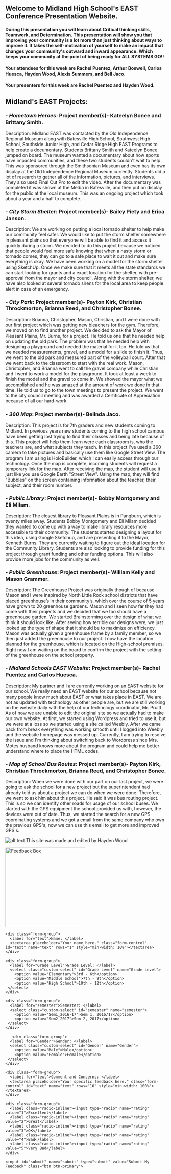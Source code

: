 
## Welcome to Midland High School's EAST Conference Presentation Website.

#### During this presentation you will learn about Critical thinking skills, Teamwork, and Determination. This presentation will show you that improving your community is a lot more than just thinking about ways to improve it. It takes the self-motivation of yourself to make an impact that changes your community's outward and inward appearance. Which keeps your community at the point of being ready for ALL SYSTEMS GO!!
#### Your attendees for this week are Rachel Puentez, Arthur Boswell, Carlos Huesca, Hayden Wood, Alexis Summers, and Bell Jaco.
#### Your presenters for this week are Rachel Puentez and Hayden Wood.

## Midland's EAST Projects:


### - *Hometown Heroes*: Project member(s)- Kateelyn Bonee and Brittany Smith.
Description: Midland EAST was contacted by the Old Independence Regional Museum along with Batesville High School, Southwest High School, Southside Junior High, and Cedar Ridge High EAST Programs to help create a documentary. Students Brittany Smith and Kateelyn Bonee jumped on board. The museum wanted a documentary about how sports have impacted communities, and these two students couldn't wait to help. This was sponsored through the Smithsonian Museum and even has its own display at the Old Independence Regional Museum currently. Students did a lot of research to gather all of the information, pictures, and interviews. They also used Final Cut Pro to edit the video. After the documentary was completed it was shown at the Melba in Batesville, and then put on display for the public at the local museum. This was an ongoing project which took about a year and a half to complete.

### - *City Storm Shelter*: Project member(s)- Bailey Piety and Erica Janson.
Description: We are working on putting a local tornado shelter to help make our community feel safer. We would like to put the storm shelter somewhere in pleasant plains so that everyone will be able to find it and access it quickly during a storm. We decided to do this project because we noticed that people would feel more safe knowing that when a nasty storm or tornado comes, they can go to a safe place to wait it out and make sure everything is okay. We have been working on a model for the storm shelter using SketchUp. Once we make sure that it meets all the state standards we can start looking for grants and a exact location for the shelter, with pre-approval from the mayor and city council. Along with the storm shelter, we have also looked at several tornado sirens for the local area to keep people alert in case of an emergency.

### - *City Park*: Project member(s)- Payton Kirk, Christian Throckmorton, Brianna Reed, and Christopher Bonee.
Description: Brianna, Christopher, Mason, Christian, and I were done with our first project which was getting new bleachers for the gym. Therefore, we moved on to find another project. We decided to ask the Mayor of Pleasant Plains, Mr. Burns, for a project. He told us one that he needed help on updating the old park. The problem was that he needed help with designing a playground and needed the material for it too. He told us that we needed measurements, gravel, and a model for a slide to finish it. Thus, we went to the old park and measured part of the volleyball court. After that we went back to the classroom to start with the real work. Mason, Christopher, and Brianna went to call the gravel company while Christian and I went to work a model for the playground. It took at least a week to finish the model and the gravel to come in. We showed the mayor what we accomplished and he was amazed at the amount of work we done in that time. He told us to go to the town meetings to present the project. We went to the city council meeting and was awarded a Certificate of Appreciation because of all our hard-work.

### - *360 Map*: Project member(s)- Belinda Jaco.
Description: This project is for 7th graders and new students coming to Midland. In previous years new students coming to the high school campus have been getting lost trying to find their classes and being late because of this. This project will help them learn were each classroom is, who the teachers are, and what subjects they teach. In this project I've used a 360 camera to take pictures and basically use them like Google Street View. The program I am using is HoloBuilder, which I can easily access through our technology. Once the map is complete, incoming students will request a temporary link for the map. After receiving the map, the student will use it just like you use Google Earth "Street View". Using the map, they will find "Bubbles" on the screen containing information about the teacher, their subject, and their room number.

### - *Public Library*: Project member(s)- Bobby Montgomery and Eli Milam.
Description: The closest library to Pleasant Plains is in Pangburn, which is twenty miles away. Students Bobby Montgomery and Eli Milam decided they wanted to come up with a way to make library resources more accessible to their community. The students started designing a layout for this idea, using Google Sketchup, and are presenting it to the Mayor, Kenneth Burns. They are currently waiting to figure out the ideal location for the Community Library. Students are also looking to provide funding for this project through grant funding and other funding options. This will also provide more jobs for the community as well.

### - *Public Greenhouse*: Project member(s)- William Kelly and Mason Grammer.
Description: The Greenhouse Project was originally though of because Mason and I were inspired by North Little Rock school districts that have placed greenhouse’s in their community’s, which over the course of 5 years have grown to 20 greenhouse gardens. Mason and I seen how far they had come with their projects and we decided that we too should have a greenhouse garden. We started Brainstorming over the design of what we think it should look like. After seeing how terrible our designs were, we just looked up the type of shape that it should be to maximize on efficiency.  Mason was actually given a greenhouse frame by a family member, so we then just added the greenhouse to our project. I now have the location planned for the greenhouse, which is located on the High-school premises. Right now I am waiting on the board to confirm the project with the setting of the greenhouse on the school property.

### - *Midland Schools EAST Website*: Project member(s)- Rachel Puentez and Carlos Huesca.
Description: My partner and I are currently working on an EAST website for our school. We really need an EAST website for our school because not many people know much about EAST or what takes place in EAST. We are not as updated with technology as other people are, but we are still working on the website daily with the help of our technology coordinator, Mr. Pruitt. As of now we are unable to edit the original site so we actually had to make our own website. At first, we started using Wordpress and tried to use it, but we were at a loss so we started using a site called Weebly. After we came back from break everything was working smooth until I logged into Weebly and the website homepage was messed up. Currently, I am trying to resolve the issue and I'm thinking about switching back to Wordpress since Mrs. Motes husband knows more about the program and could help me better understand where to place the HTML codes.

### - *Map of School Bus Routes*: Project member(s)- Payton Kirk, Christian Throckmorton, Brianna Reed, and Christopher Bonee.
Description: When we were done with our part on our last project, we were going to ask the school for a new project but the superintendent had already told us about a project we can do when we were done. Therefore, we went to ask him about this project. He said it was bus routing project. This is so we can identify other roads for usage of our school buses. We started with the GPS equipment the school provided us with, however, the devices were out of date. Thus, we started the search for a new GPS coordinating 
systems and we got a email from the same company who own the previous GPS's, now we can use this email to get more and improved GPS's.


![alt text](https://s3.amazonaws.com/scschoolfiles/104/img_stkpic_z5tqdd_764x5000.jpg "Midland School logo")
This site was made and edited by Hayden Wood

<div class="jumbotron text-center">
  <a href="php/feedbackDisplay.php"><img src="FeedbackBox.svg" class="img-fluid" alt="Feedback Box" width="250"></a>
</div>
  
<div class="container">
  
  <!--  form --> 
  <form method="post" action="php/feedbackProcessor.php">
    
    <div class="form-group">
      <label for="text">Name: </label>
      <textarea placeholder="Your name here." class="form-control" id="text" name="text" rows="1" style="min-width: 10%"></textarea>
    </div>
    
    <div class="form-group">
      <label for="Grade Level">Grade Level: </label>
      <select class="custom-select" id="Grade Level" name="Grade Level">
        <option value="Elementary">3rd - 6th</option>
        <option value="Middle School">7th - 9th</option>
        <option value="High School">10th - 12th</option>
     </select>
    </div>
    
    <div class="form-group">
      <label for="semester">Semester: </label>
      <select class="custom-select" id="semester" name="semester">
        <option value="Sem1_2016-17">Sem 1, 2016/17</option>
        <option value="Sem2_2017">Sem 2, 2017</option>
     </select>
    </div>
    
       <div class="form-group">
      <label for="Gender">Gender: </label>
      <select class="custom-select" id="Gender" name="Gender">
        <option value="Male">Male</option>
        <option value="Female">Female</option>
     </select>
    </div>
    
    <div class="form-group">
      <label for="text">Comment and Concerns: </label>
      <textarea placeholder="Your specific feedback here." class="form-control" id="text" name="text" rows="10" style="min-width: 100%"></textarea>
    </div>
    
    <div class="form-group">
      <label class="radio-inline"><input type="radio" name="rating" value="1">Excellent</label>
      <label class="radio-inline"><input type="radio" name="rating" value="2">Great</label>
      <label class="radio-inline"><input type="radio" name="rating" value="3">OK</label> 
      <label class="radio-inline"><input type="radio" name="rating" value="4">Bad</label>
      <label class="radio-inline"><input type="radio" name="rating" value="5">Very Bad</label> 
    </div>
    
    <input id="submit" name="submit" type="submit" value="Submit My Feedback" class="btn btn-primary">
    
  </form>  
  
</div>

</body>
</html>
